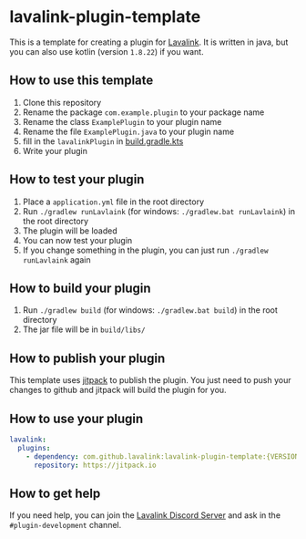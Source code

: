 # lavalink-plugin-template

This is a template for creating a plugin for [Lavalink](https://github.com/lavalink-devs/Lavalink). It is written in
java, but you can also use kotlin (version `1.8.22`) if you want.

## How to use this template

1. Clone this repository
2. Rename the package `com.example.plugin` to your package name
3. Rename the class `ExamplePlugin` to your plugin name
4. Rename the file `ExamplePlugin.java` to your plugin name
5. fill in the `lavalinkPlugin` in [build.gradle.kts](build.gradle.kts)
6. Write your plugin

## How to test your plugin

1. Place a `application.yml` file in the root directory
2. Run `./gradlew runLavlaink` (for windows: `./gradlew.bat runLavlaink`) in the root directory
3. The plugin will be loaded
4. You can now test your plugin
5. If you change something in the plugin, you can just run `./gradlew runLavlaink` again

## How to build your plugin

1. Run `./gradlew build` (for windows: `./gradlew.bat build`) in the root directory
2. The jar file will be in `build/libs/`

## How to publish your plugin

This template uses [jitpack](https://jitpack.io/) to publish the plugin. You just need to push your changes to github
and jitpack will build the plugin for you.

## How to use your plugin

```yml
lavalink:
  plugins:
    - dependency: com.github.lavalink:lavalink-plugin-template:{VERSION} # replace {VERSION} with the version you want to use
      repository: https://jitpack.io
```

## How to get help

If you need help, you can join the [Lavalink Discord Server](https://discord.gg/jttmwHTAad) and ask in
the `#plugin-development` channel.
